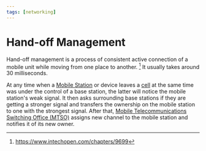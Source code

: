 ```yaml
---
tags: [networking]
---
```


# Hand-off Management

Hand-off management is a process of consistent active connection of a mobile
unit while moving from one place to another. [^1] It usually takes around 30
milliseconds.

At any time when a [Mobile Station](202305162139.md) or device leaves a
[cell](202303292214.md) at the same time was under the control of a base
station, the latter will notice the mobile station's weak signal. It then asks
surrounding base stations if they are getting a stronger signal and transfers
the ownership on the mobile station to one with the strongest signal. After
that, [Mobile Telecommunications Switching Office (MTSO)](202305111959.md)
assigns new channel to the mobile station and notifies it of its new owner.

[^1]: https://www.intechopen.com/chapters/9699
